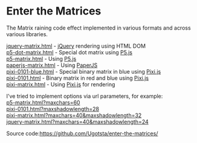 # Enter the Matrices
The Matrix raining code effect implemented in various formats and across
various libraries.  

[jquery-matrix.html](jquery-matrix.html) - [jQuery](https://jquery.com/) rendering using HTML DOM  
[p5-dot-matrix.html](p5-dot-matrix.html) - Special dot matrix using [P5.js](https://p5js.org/)  
[p5-matrix.html](p5-matrix.html) - Using [P5.js](https://p5js.org/)  
[paperjs-matrix.html](paperjs-matrix.html) - Using [PaperJS](http://paperjs.org/)  
[pixi-0101-blue.html](pixi-0101-blue.html) - Special binary matrix in blue using [Pixi.js](http://www.pixijs.com/)  
[pixi-0101.html](pixi-0101.html) - Binary matrix in red and blue using [Pixi.js](http://www.pixijs.com/)  
[pixi-matrix.html](pixi-matrix.html) - Using [Pixi.js](http://www.pixijs.com/) for rendering   

I've tried to implement options via url parameters, for example:  
[p5-matrix.html?maxchars=60](p5-matrix.html?maxchars=60)  
[pixi-0101.html?maxshadowlength=28](pixi-0101.html?maxshadowlength=28)  
[pixi-matrix.html?maxchars=40&maxshadowlength=32](pixi-matrix.html?maxchars=40&maxshadowlength=32)  
[jquery-matrix.html?maxchars=40&maxshadowlength=24](jquery-matrix.html?maxchars=40&maxshadowlength=24)  

Source code:https://github.com/Ugotsta/enter-the-matrices/
